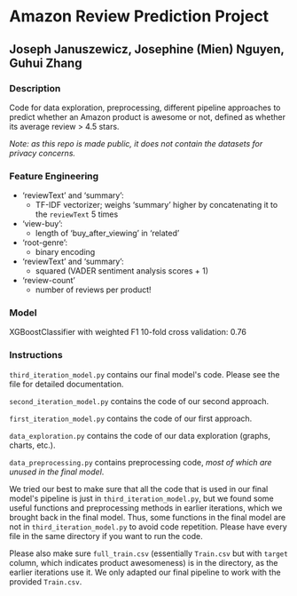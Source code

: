 # Amazon Review Prediction Project
## Joseph Januszewicz, Josephine (Mien) Nguyen, Guhui Zhang

### Description
Code for data exploration, preprocessing, different pipeline approaches to predict whether an Amazon product is awesome or not, defined as whether its average review > 4.5 stars.

*Note: as this repo is made public, it does not contain the datasets for privacy concerns.*

### Feature Engineering

- ‘reviewText’ and ‘summary’:
    -  TF-IDF vectorizer; weighs ‘summary’ higher by concatenating it to the `reviewText` 5 times
- ‘view-buy’:
    - length of ‘buy_after_viewing’ in ‘related’
- ‘root-genre’:
    - binary encoding
- ‘reviewText’ and ‘summary’:
    - squared (VADER sentiment analysis scores + 1)
- ‘review-count’
    - number of reviews per product!

### Model

XGBoostClassifier with weighted F1 10-fold cross validation: 0.76

### Instructions
`third_iteration_model.py` contains our final model's code. Please see the file for detailed documentation.

`second_iteration_model.py` contains the code of our second approach.

`first_iteration_model.py` contains the code of our first approach.

`data_exploration.py` contains the code of our data exploration (graphs, charts, etc.).

`data_preprocessing.py` contains preprocessing code, *most of which are unused in the final model*.

We tried our best to make sure that all the code that is used in our final model's pipeline is just in `third_iteration_model.py`, but we found some useful functions and preprocessing methods in earlier iterations, which we brought back in the final model. Thus, some functions in the final model are not in `third_iteration_model.py` to avoid code repetition. Please have every file in the same directory if you want to run the code.

Please also make sure `full_train.csv` (essentially `Train.csv` but with `target` column, which indicates product awesomeness) is in the directory, as the earlier iterations use it. We only adapted our final pipeline to work with the provided `Train.csv`.
